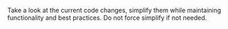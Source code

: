 Take a look at the current code changes, simplify them while maintaining functionality and best practices. Do not force simplify if not needed.
